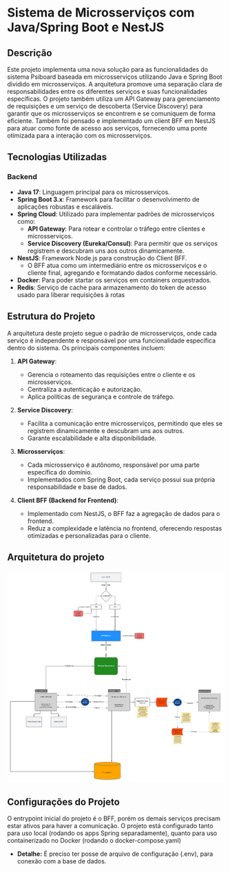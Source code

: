 # Sistema de Microsserviços com Java/Spring Boot e NestJS

## Descrição

Este projeto implementa uma nova solução para as funcionalidades do sistema Psiboard baseada em microsserviços utilizando Java e Spring Boot dividido em microsserviços. A arquitetura promove uma separação clara de responsabilidades entre os diferentes serviços e suas funcionalidades específicas. O projeto também utiliza um API Gateway para gerenciamento de requisições e um serviço de descoberta (Service Discovery) para garantir que os microsserviços se encontrem e se comuniquem de forma eficiente. Também foi pensado e implementado um client BFF em NestJS para atuar como fonte de acesso aos serviços, fornecendo uma ponte otimizada para a interação com os microsserviços.

## Tecnologias Utilizadas

### Backend

- **Java 17**: Linguagem principal para os microsserviços.
- **Spring Boot 3.x**: Framework para facilitar o desenvolvimento de aplicações robustas e escaláveis.
- **Spring Cloud**: Utilizado para implementar padrões de microsserviços como:
  - **API Gateway**: Para rotear e controlar o tráfego entre clientes e microsserviços.
  - **Service Discovery (Eureka/Consul)**: Para permitir que os serviços registrem e descubram uns aos outros dinamicamente.
- **NestJS**: Framework Node.js para construção do Client BFF.
  - O BFF atua como um intermediário entre os microsserviços e o cliente final, agregando e formatando dados conforme necessário.
- **Docker**: Para poder startar os serviços em containers orquestrados.
- **Redis**: Serviço de cache para armazenamento do token de acesso usado para liberar requisições à rotas

## Estrutura do Projeto

A arquitetura deste projeto segue o padrão de microsserviços, onde cada serviço é independente e responsável por uma funcionalidade específica dentro do sistema. Os principais componentes incluem:

1. **API Gateway**:

   - Gerencia o roteamento das requisições entre o cliente e os microsserviços.
   - Centraliza a autenticação e autorização.
   - Aplica políticas de segurança e controle de tráfego.

2. **Service Discovery**:

   - Facilita a comunicação entre microsserviços, permitindo que eles se registrem dinamicamente e descubram uns aos outros.
   - Garante escalabilidade e alta disponibilidade.

3. **Microsserviços**:

   - Cada microsserviço é autônomo, responsável por uma parte específica do domínio.
   - Implementados com Spring Boot, cada serviço possui sua própria responsabilidade e base de dados.

4. **Client BFF (Backend for Frontend)**:
   - Implementado com NestJS, o BFF faz a agregação de dados para o frontend.
   - Reduz a complexidade e latência no frontend, oferecendo respostas otimizadas e personalizadas para o cliente.

## Arquitetura do projeto
![Logo do Projeto](./architecture.png)

## Configurações do Projeto

O entrypoint inicial do projeto é o BFF, porém os demais serviços precisam estar ativos para haver a comunicação. O projeto está configurado tanto para uso local (rodando os apps Spring separadamente), quanto para uso containerizado no Docker (rodando o docker-compose.yaml)
   - **Detalhe:** É preciso ter posse de arquivo de configuração (.env), para conexão com a base de dados.